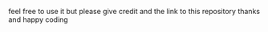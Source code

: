 feel free to use it but please give credit and the link to this repository 
thanks and happy coding

